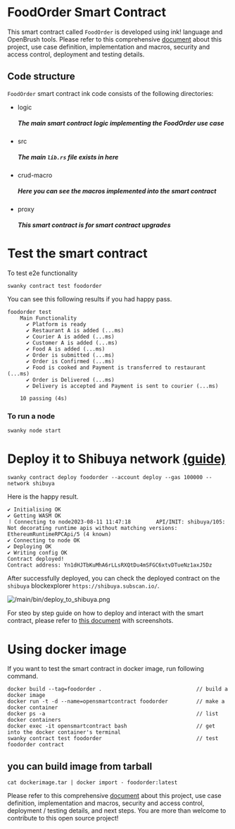 # FoodOrder Smart Contract

This smart contract called `FoodOrder` is developed using ink! language and OpenBrush tools. Please refer to this comprehensive [document](https://github.com/InkSmartContract/foodorder-smartcontract/blob/main/Learn%20ink!%20-%20Food%20Order%20on%20Blockchain.pdf) about this project, use case definition, implementation and macros, security and access control, deployment and testing details. 

## Code structure
`FoodOrder` smart contract ink code consists of the following directories: 

- logic
    ##### The main smart contract logic implementing the FoodOrder use case
- src
    ##### The main `lib.rs` file exists in here 
- crud-macro
    ##### Here you can see the macros implemented into the smart contract
- proxy
    ##### This smart contract is for smart contract upgrades
    
# Test the smart contract

To test e2e functionality

```
swanky contract test foodorder
```

You can see this following results if you had happy pass.

```
foodorder test
    Main Functionality
      ✔ Platform is ready
      ✔ Restaurant A is added (...ms)
      ✔ Courier A is added (...ms)
      ✔ Customer A is added (...ms)
      ✔ Food A is added (...ms)
      ✔ Order is submitted (...ms)
      ✔ Order is Confirmed (...ms)
      ✔ Food is cooked and Payment is transferred to restaurant (...ms)
      ✔ Order is Delivered (...ms)
      ✔ Delivery is accepted and Payment is sent to courier (...ms) 

    10 passing (4s)
```

### To run a node

```
swanky node start
```

# Deploy it to Shibuya network [(guide)](https://docs.google.com/document/d/1stF4dCXdT0fjPur23OD-eTZ90FdOq7tU8x2xEkoPojw)

```
swanky contract deploy foodorder --account deploy --gas 100000 --network shibuya
```

Here is the happy result.

```
✔ Initialising OK
✔ Getting WASM OK
⠸ Connecting to node2023-08-11 11:47:18        API/INIT: shibuya/105: Not decorating runtime apis without matching versions: EthereumRuntimeRPCApi/5 (4 known)
✔ Connecting to node OK
✔ Deploying OK
✔ Writing config OK
Contract deployed!
Contract address: Yn1dHJTbKuMhA6rLLsRXQtDu4mSFGC6xtvDTueNz1axJ5Dz
```

After successfully deployed, you can check the deployed contract on the `shibuya` blockexplorer `https://shibuya.subscan.io/`.

![/main/bin/deploy_to_shibuya.png](https://github.com/InkSmartContract/foodorder-smartcontract/blob/main/bin/deploy_to_shibuya.png)

For steo by step guide on how to deploy and interact with the smart contract, please refer to [this document]() with screenshots.

# Using docker image

If you want to test the smart contract in docker image, run following command.

```
docker build --tag=foodorder .                              // build a docker image
docker run -t -d --name=opensmartcontract foodorder         // make a docker container
docker ps -a                                                // list docker containers
docker exec -it opensmartcontract bash                      // get into the docker container's terminal 
swanky contract test foodorder                              // test foodorder contract
```

## you can build image from tarball
```
cat dockerimage.tar | docker import - foodorder:latest
```

Please refer to this comprehensive [document](https://github.com/InkSmartContract/foodorder-smartcontract/blob/main/ink!%20Smart%20Contract%20Deployment%20and%20Interactions.pdf) about this project, use case definition, implementation and macros, security and access control, deployment / testing details, and next steps. You are more than welcome to contribute to this open source project!
